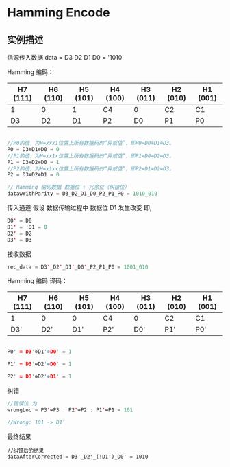 # Hamming Encode

## 实例描述

信源传入数据 
data = D3 D2 D1 D0 = '1010'  

Hamming 编码：

 H7 (111) | H6 (110) | H5 (101) | H4 (100) | H3 (011) | H2 (010) | H1 (001) |
 --- | --- | --- | --- | --- | --- | --- 
1 | 0 | 1 | C4 | 0 | C2 | C1
D3 | D2 | D1 | P2 | D0 | P1 | P0


```java

//P0的值，为H=xxx1位置上所有数据码的“异或值”，即P0=D0⊕D1⊕D3。
P0 = D3⊕D1⊕D0 = 0
//P1的值，为H=xx1x位置上所有数据码的“异或值”，即P1=D0⊕D2⊕D3。
P1 = D3⊕D2⊕D0 = 1
//P2的值，为H=x1xx位置上所有数据码的“异或值”，即P2=D1⊕D2⊕D3。
P2 = D3⊕D2⊕D1 = 0

// Hamming 编码数据 数据位 + 冗余位（纠错位）
datawWithParity = D3_D2_D1_D0_P2_P1_P0 = 1010_010 

```

传入通道 
假设 数据传输过程中 数据位 D1 发生改变 即,
```java
D0' = D0
D1' = !D1 = 0
D2' = D2
D3' = D3
```

接收数据 
```java
rec_data = D3'_D2'_D1'_D0'_P2_P1_P0 = 1001_010
```

Hamming 编码 译码：

 H7 (111) | H6 (110) | H5 (101) | H4 (100) | H3 (011) | H2 (010) | H1 (001) |
 --- | --- | --- | --- | --- | --- | --- 
1 | 0 | 0 | C4 | 0 | C2 | C1
D3' | D2' | D1' | P2' | D0' | P1' | P0'

```c++

P0' = D3'⊕D1'⊕D0' = 1

P1' = D3'⊕D2'⊕D0' = 1

P2' = D3'⊕D2'⊕D1' = 1
```

纠错

```java
//错误位 为
wrongLoc = P3'⊕P3 : P2'⊕P2 : P1'⊕P1 = 101

//Wrong: 101 -> D1' 
```

最终结果

```
//纠错后的结果
dataAfterCorrected = D3'_D2'_(!D1')_D0' = 1010

```



